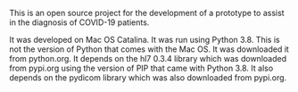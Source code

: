 This is an open source project for the development of a prototype to assist
in the diagnosis of COVID-19 patients.

It was developed on Mac OS Catalina.
It was run using Python 3.8.  This is not the version of Python that comes with
the Mac OS.  It was downloaded it from python.org.
It depends on the hl7 0.3.4 library which was downloaded from pypi.org using the
version of PIP that came with Python 3.8.
It also depends on the pydicom library which was also downloaded from pypi.org.

